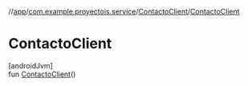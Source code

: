 //[app](../../../index.md)/[com.example.proyectois.service](../index.md)/[ContactoClient](index.md)/[ContactoClient](-contacto-client.md)

# ContactoClient

[androidJvm]\
fun [ContactoClient](-contacto-client.md)()
